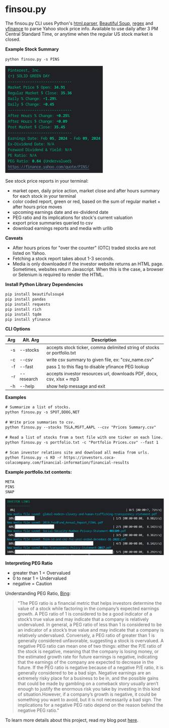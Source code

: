 # finsou.py

The finsou.py CLI uses Python's [html.parser](https://docs.python.org/3/library/html.parser.html), [Beautiful Soup](https://pypi.org/project/beautifulsoup4/), [regex](https://docs.python.org/3/library/re.html) and [yfinance](https://pypi.org/project/yfinance/) to parse Yahoo stock price info. Available to use daily after 3 PM Central Standard Time, or anytime when the regular US stock market is closed.

**Example Stock Summary**

`python finsou.py -s PINS`

![stock summary example](stock-summary-example.png "Fetch a Stock Summary")

See stock price reports in your terminal:
- market open, daily price action, market close and after hours summary for each stock in your terminal
- color coded report, green or red, based on the sum of regular market + after hours price moves
- upcoming earnings date and ex-dividend date
- PEG ratio and its implications for stock's current valuation
- export price summaries queried to csv
- download earnings reports and media with urllib

**Caveats**
- After hours prices for "over the counter" (OTC) traded stocks are not listed on Yahoo.
- Fetching a stock report takes about 1-3 seconds.
- Media is only downloaded if the investor website returns an HTML page. Sometimes, websites return Javascript. When this is the case, a browser or Selenium is required to render the HTML.

**Install Python Library Dependencies**
```
pip install beautifulsoup4
pip install pandas
pip install requests
pip install rich
pip install tqdm
pip install yfinance
```

**CLI Options**

| Arg  | Alt. Arg  | Description										                         |
|-----:|-----------|-----------------------------------------------------------------------------|
|   -s | --stocks  | accepts stock ticker, comma delimited string of stocks or portfolio.txt     |
|   -c | --csv     | write csv summary to given file, ex: "csv_name.csv"                         |
|   -f | --fast| pass 1 to this flag to disable yfinance PEG lookup       |
|   -r | --research| accepts investor resources url, downloads PDF, docx, csv, xlsx + mp3        |
|   -h | --help    | show help message and exit  						                         |

**Examples**
```
# Summarize a list of stocks.
python finsou.py -s SPOT,DDOG,NET

# Write price summaries to csv.
python finsou.py --stocks TSLA,MSFT,AAPL --csv "Prices Summary.csv"

# Read a list of stocks from a text file with one ticker on each line.
python finsou.py -s portfolio.txt -c "Portfolio Prices.csv" --fast 1

# Scan investor relations site and download all media from urls.
python finsou.py -s KO -r https://investors.coca-colacompany.com/financial-information/financial-results
```

**Example portfolio.txt contents:**
```
META
PINS
SNAP
```

![media download example](media-download-example.png "Download Financial Reports and Media")

**Interpreting PEG Ratio**
- greater than 1 = Overvalued
- 0 to near 1 = Undervalued
- negative = Caution

Understanding PEG Ratio, [Bing](https://bing.com):
> "The PEG ratio is a financial metric that helps investors determine the value of a stock while factoring in the company’s expected earnings growth. A PEG ratio of 1 is considered to be a good indicator of a stock’s true value and may indicate that a company is relatively undervalued.
In general, a PEG ratio of less than 1 is considered to be an indicator of a stock’s true value and may indicate that a company is relatively undervalued. Conversely, a PEG ratio of greater than 1 is generally considered unfavorable, suggesting a stock is overvalued.
A negative PEG ratio can mean one of two things:
either the P/E ratio of the stock is negative, meaning that the company is losing money,
or
the estimated growth rate for future earnings is negative, indicating that
the earnings of the company are expected to decrease in the future.
If the PEG ratio is negative because of a negative P/E ratio, it is generally
considered to be a bad sign. Negative earnings are an extremely risky place for
a business to be in, and the possible gains that could be made by gambling
on a comeback story usually aren’t enough to justify the enormous risk you
take by investing in this kind of situation.However, if a company’s growth is negative, it could be something you want to avoid, but it is not necessarily a bad sign.
The implications for a negative PEG ratio depend on the reason behind the negative PEG ratio."

To learn more details about this project, read my blog post [here](https://lofipython.com/making-a-yahoo-stock-price-summary-cli-with-python).
